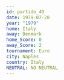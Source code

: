 ```yaml
---
id: partido_40
date: 1979-07-28
year: "1979"
home: Italy
away: Denmark
home_Score: 0
away_Score: 2
tournament: Euro
city: Naples
country: Italy
NEUTRAL: NO NEUTRAL
---
```

